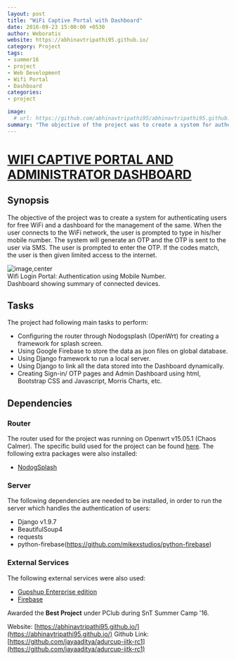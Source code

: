 ```yaml
---
layout: post
title: "WiFi Captive Portal with Dashboard"
date: 2016-09-23 15:00:00 +0530
author: Weboratis
website: https://abhinavtripathi95.github.io/
category: Project
tags:
- summer16
- project
- Web Development
- Wifi Portal
- Dashboard
categories:
- project

image:
  # url: https://github.com/abhinavtripathi95/abhinavtripathi95.github.io/blob/master/tiltviewer/imgs/w2.jpeg
summary: "The objective of the project was to create a system for authenticating users for free WiFi and a dashboard for the management of the same."
---
```


# [WIFI CAPTIVE PORTAL AND ADMINISTRATOR DASHBOARD](https://abhinavtripathi95.github.io/)

## Synopsis
The objective of the project was to create a system for authenticating users for free WiFi and a dashboard for the management of the same.
When the user connects to the WiFi network, the user is prompted to type in his/her mobile number. The system will generate an OTP and the OTP is sent to the user via SMS. The user is prompted to enter the OTP. If the codes match, the user is then given limited access to the internet.


![image,center](https://cdn-media-1.freecodecamp.org/images/1*4fjLFJXN544emyaBHxpTuw.png)
<br>Wifi Login Portal: Authentication using Mobile Number.
<br>Dashboard showing summary of connected devices.
## Tasks
The project had following main tasks to perform:
* Configuring the router through Nodogsplash (OpenWrt) for creating a framework for splash screen.
* Using Google Firebase to store the data as json files on global database.
* Using Django framework to run a local server.
* Using Django to link all the data stored into the Dashboard dynamically.
* Creating Sign-in/ OTP pages and Admin Dashboard using html, Bootstrap CSS and Javascript, Morris Charts, etc.

## Dependencies
### Router
The router used for the project was running on Openwrt v15.05.1 (Chaos Calmer). The specific build used for the project can be found [here](https://downloads.openwrt.org/snapshots/trunk/ar71xx/generic/openwrt-ar71xx-generic-tl-wr740n-v5-squashfs-factory.bin). The following extra packages were also installed:
* [NodogSplash](https://wiki.openwrt.org/doc/howto/wireless.hotspot.nodogsplash)

### Server
The following dependencies are needed to be installed, in order to run the server which handles the authentication of users:
* Django v1.9.7
* BeautifulSoup4
* requests
* python-firebase(https://github.com/mikexstudios/python-firebase)

### External Services
The following external services were also used:
* [Gupshup Enterprise edition](http://enterprise.smsgupshup.com/)
* [Firebase](https://firebase.google.com/)

Awarded the **Best Project** under PClub during SnT Summer Camp '16.

Website: [https://abhinavtripathi95.github.io/](https://abhinavtripathi95.github.io/)
Github Link: [https://github.com/jayaaditya/adurcup-iitk-rc1](https://github.com/jayaaditya/adurcup-iitk-rc1)
